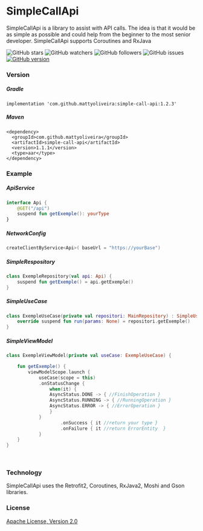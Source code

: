 # SimpleCallApi

SimpleCallApi is a library to assist with API calls. The idea is that it would be as simple as possible and could help from the beginner to the most senior developer. SimpleCallApi supports Coroutines and RxJava

![GitHub stars](https://img.shields.io/github/stars/MattyOliveira/SimpleCallApi?style=social&label=Star&maxAge=2592000)
![GitHub watchers](https://img.shields.io/github/watchers/MattyOliveira/SimpleCallApi?style=social&label=Watch&maxAge=2592000)
![GitHub followers](https://img.shields.io/github/followers/MattyOliveira.svg?style=social&label=Follow&maxAge=2592000)
![GitHub issues](https://img.shields.io/github/issues/MattyOliveira/SimpleCallApi)
[![GitHub version](https://badge.fury.io/gh/Naereen%2FStrapDown.js.svg)](https://github.com/MattyOliveira/SimpleCallApi.js)





### Version
##### Gradle
```
implementation 'com.github.mattyoliveira:simple-call-api:1.2.3'
```

##### Maven
```
<dependency>
  <groupId>com.github.mattyoliveira</groupId>
  <artifactId>simple-call-api</artifactId>
  <version>1.1.1</version>
  <type>aar</type>
</dependency>
```

### Example

##### ApiService
```kotlin
interface Api {
    @GET("/api")
    suspend fun getExemple(): yourType
}
```

##### NetworkConfig
```kotlin
createClientByService<Api>( baseUrl = "https://yourBase")
`````

##### SimpleRespository
```kotlin
class ExempleRepository(val api: Api) {
	suspend fun getExemple() = api.getExemple()
}
```

##### SimpleUseCase
```kotlin
class ExempleUseCase(private val repositori: MainRepository) : SimpleUseCase<Post, None>(){
    override suspend fun run(params: None) = repositori.getExemple()
}
```

##### SimpleViewModel
```kotlin
class ExempleViewModel(private val useCase: ExempleUseCase) {

	fun getExemple() {
		viewModelScope.launch {
		    useCase(scope = this)
			.onStatusChange {
			    when(it) {
				AsyncStatus.DONE -> { //FinishOperation }
				AsyncStatus.RUNNING -> { //RunningOperation }
				AsyncStatus.ERROR -> { //ErrorOperation }
			    }
			}
                	.onSuccess { it //return your type }
                	.onFailure { it //return ErrorEntity  }
        	}
	}
}
```

<br/>

### Technology

SimpleCallApi uses the Retrofit2, Coroutines, RxJava2, Moshi and Gson libraries.

### License
[Apache License, Version 2.0](http://www.apache.org/licenses/LICENSE-2.0)
